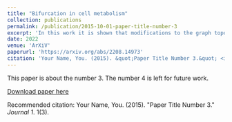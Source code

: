 ```yaml
---
title: "Bifurcation in cell metabolism"
collection: publications
permalink: /publication/2015-10-01-paper-title-number-3
excerpt: 'In this work it is shown that modifications to the graph topology to a percolation-like phase transition.'
date: 2022
venue: 'ArXiV'
paperurl: 'https://arxiv.org/abs/2208.14973'
citation: 'Your Name, You. (2015). &quot;Paper Title Number 3.&quot; <i>Journal 1</i>. 1(3).'
---
```

This paper is about the number 3. The number 4 is left for future work.

[Download paper here](http://academicpages.github.io/files/paper3.pdf)

Recommended citation: Your Name, You. (2015). "Paper Title Number 3." <i>Journal 1</i>. 1(3).
